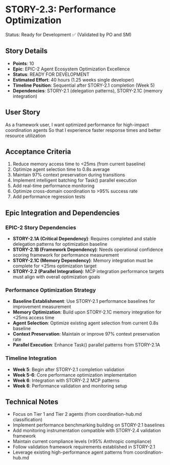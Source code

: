 # STORY-2.3: Performance Optimization
Status: Ready for Development ✅ (Validated by PO and SM)

## Story Details
- **Points**: 10
- **Epic**: EPIC-2 Agent Ecosystem Optimization Excellence
- **Status**: READY FOR DEVELOPMENT
- **Estimated Effort**: 40 hours (1.25 weeks single developer)
- **Timeline Position**: Sequential after STORY-2.1 completion (Week 5)
- **Dependencies**: STORY-2.1 (delegation patterns), STORY-2.1C (memory integration)

## User Story
As a framework user,
I want optimized performance for high-impact coordination agents
So that I experience faster response times and better resource utilization

## Acceptance Criteria
1. Reduce memory access time to <25ms (from current baseline)
2. Optimize agent selection time to 0.8s average
3. Maintain 97% context preservation during transitions
4. Implement intelligent batching for Task() parallel execution
5. Add real-time performance monitoring
6. Optimize cross-domain coordination to >95% success rate
7. Add performance regression tests

## Epic Integration and Dependencies

### EPIC-2 Story Dependencies
- **STORY-2.1A (Critical Dependency)**: Requires completed and stable delegation patterns for optimization baseline
- **STORY-2.1B (Framework Dependency)**: Needs operational confidence scoring framework for performance measurement
- **STORY-2.1C (Memory Dependency)**: Memory integration must be complete for <25ms optimization target
- **STORY-2.2 (Parallel Integration)**: MCP integration performance targets must align with overall optimization goals

### Performance Optimization Strategy
- **Baseline Establishment**: Use STORY-2.1 performance baselines for improvement measurement
- **Memory Optimization**: Build upon STORY-2.1C memory integration for <25ms access time
- **Agent Selection**: Optimize existing agent selection from current 0.8s baseline
- **Context Preservation**: Maintain or improve 97% context preservation rate
- **Parallel Execution**: Enhance Task() parallel patterns from STORY-2.1A

### Timeline Integration
- **Week 5**: Begin after STORY-2.1 completion validation
- **Week 5-6**: Core performance optimization implementation
- **Week 6**: Integration with STORY-2.2 MCP patterns
- **Week 6**: Performance validation and monitoring setup

## Technical Notes
- Focus on Tier 1 and Tier 2 agents (from coordination-hub.md classification)
- Implement performance benchmarking building on STORY-2.1 baselines
- Add monitoring instrumentation compatible with STORY-2.4 validation framework
- Maintain current compliance levels (≥95% Anthropic compliance)
- Follow validation framework requirements established in STORY-2.1
- Leverage existing high-performance agent patterns from coordination-hub.md